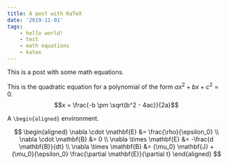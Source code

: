 ```yaml
---
title: A post with KaTeX
date: '2019-11-01'
tags:
    - hello world!
    - test
    - math equations
    - katex
---
```


This is a post with some math equations.

This is the quadratic equation for a polynomial of the form $ax^2 + bx + c^2 = 0$.
$$x = \frac{-b \pm \sqrt{b^2 - 4ac}}{2a}$$

A `\begin{aligned}` environment.

$$ \begin{aligned}
    \nabla \cdot \mathbf{E} &= \frac{\rho}{\epsilon_0} \\
    \nabla \cdot \mathbf{B} &= 0 \\
    \nabla \times \mathbf{E} &= -\frac{d \mathbf{B}}{dt} \\
    \nabla \times \mathbf{B} &= {\mu_0} \mathbf{J} + {\mu_0}{\epsilon_0} \frac{\partial \mathbf{E}}{\partial t}
\end{aligned} $$
